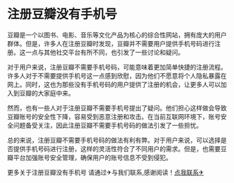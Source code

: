 # 注册豆瓣没有手机号

豆瓣是一个以图书、电影、音乐等文化产品为核心的综合性网站，拥有庞大的用户群体。但是，许多人在注册豆瓣时发现，豆瓣并不需要用户提供手机号码进行注册。这一点与其他社交平台有所不同，也引发了一些讨论和疑问。

对于用户来说，注册豆瓣不需要手机号码，可能意味着更加简单快捷的注册流程。许多人对于不需要提供手机号这一点感到欣慰，因为他们不愿意将个人隐私暴露在网上。同时，这也为那些没有手机号码的用户提供了注册的机会，让更多人可以加入到豆瓣的大家庭中来。

然而，也有一些人对于注册豆瓣不需要手机号提出了疑问。他们担心这样做会导致豆瓣账号的安全性下降，容易受到恶意注册和攻击。在当前互联网环境下，账号安全问题备受关注，因此注册豆瓣不需要手机号码的做法引发了一些担忧。

总的来说，注册豆瓣不需要手机号码的做法有利有弊。对于用户来说，可以选择是否提供手机号码进行注册，这样的灵活性符合了不同用户的需求。但是，也需要豆瓣平台加强账号安全管理，确保用户的账号信息不受到侵犯。

更多关于注册豆瓣没有手机号 请通过✈与我们联系,感谢阅读！[点我联系✈](https://m.G208.com)